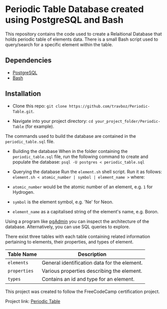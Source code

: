 # Periodic Table Database created using PostgreSQL and Bash
This repository contains the code used to create a Relaitional Database that holds periodic table of elements data. There is a small Bash script used to query/search for a specific element within the table.

## Dependencies
- [PostgreSQL](https://www.postgresql.org/download/)
- [Bash](https://www.gnu.org/software/bash/)

## Installation
- Clone this repo: 
`git clone https://github.com/travboz/Periodic-Table.git`.

- Navigate into your project directory: 
`cd your_project_folder/Periodic-Table` (for example).

The commands used to build the database are contained in the `periodic_table.sql` file. 

- Building the database
When in the folder containing the `periodic_table.sql` file, run the following command to create and populate the database:
`psql -U postgres < periodic_table.sql`

- Querying the database
Run the `element.sh` shell script. Run it as follows:
`element.sh < atomic_number | symbol | element_name >` where:
- `atomic_number` would be the atomic number of an element, e.g. `1` for Hydrogen.
- `symbol` is the element symbol, e.g. 'Ne' for Neon.
- `element_name` as a capitalised string of the element's name, e.g. Boron.

Using a program like [pgAdmin](https://www.pgadmin.org/download/) you can inspect the architecture of the database. Alternatively, you can use SQL queries to explore.

There exist three tables with each table containing related information pertaining to elements, their properties, and types of element.

| Table Name  | Description                                                                                                           |
|-------------|-----------------------------------------------------------------------------------------------------------------------|
| `elements`     | General identification data for the element. |
| `properties`     | Various properties describing the element. |
| `types`     | Contains an id and type for an element. |


This project was created to follow the FreeCodeCamp certification project.

Project link: [Periodic Table](https://www.freecodecamp.org/learn/relational-database/build-a-periodic-table-database-project/build-a-periodic-table-database)
